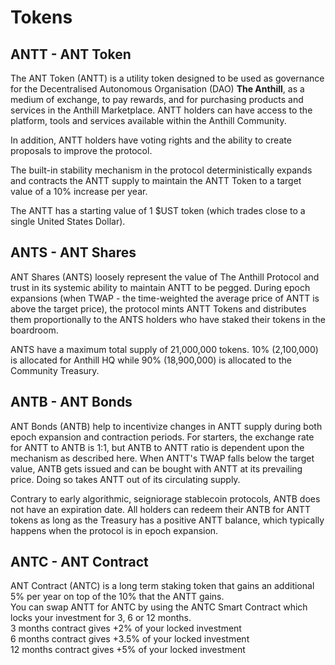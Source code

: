 # Tokens

## ANTT - ANT Token

The ANT Token (ANTT) is a utility token designed to be used as governance for the Decentralised Autonomous Organisation (DAO) **The Anthill**, as a medium of exchange, to pay rewards, and for purchasing products and services in the Anthill Marketplace. ANTT holders can have access to the platform, tools and services available within the Anthill Community.

In addition, ANTT holders have voting rights and the ability to create proposals to improve the protocol.

The built-in stability mechanism in the protocol deterministically expands and contracts the ANTT supply to maintain the ANTT Token to a target value of a 10% increase per year.

The ANTT has a starting value of 1 $UST token (which trades close to a single United States Dollar).

## ANTS - ANT Shares

ANT Shares (ANTS) loosely represent the value of The Anthill Protocol and trust in its systemic ability to maintain ANTT to be pegged. During epoch expansions (when TWAP - the time-weighted the average price of ANTT is above the target price), the protocol mints ANTT Tokens and distributes them proportionally to the ANTS holders who have staked their tokens in the boardroom.

ANTS have a maximum total supply of 21,000,000 tokens. 10% (2,100,000) is allocated for Anthill HQ while 90% (18,900,000) is allocated to the Community Treasury.

## ANTB - ANT Bonds

ANT Bonds (ANTB) help to incentivize changes in ANTT supply during both epoch expansion and contraction periods. For starters, the exchange rate for ANTT to ANTB is 1:1, but ANTB to ANTT ratio is dependent upon the mechanism as described here. When ANTT's TWAP falls below the target value, ANTB gets issued and can be bought with ANTT at its prevailing price. Doing so takes ANTT out of its circulating supply.

Contrary to early algorithmic, seigniorage stablecoin protocols, ANTB does not have an expiration date. All holders can redeem their ANTB for ANTT tokens as long as the Treasury has a positive ANTT balance, which typically happens when the protocol is in epoch expansion.

## ANTC - ANT Contract

ANT Contract (ANTC) is a long term staking token that gains an additional 5% per year on top of the 10% that the ANTT gains.\
You can swap ANTT for ANTC by using the ANTC Smart Contract which locks your investment for 3, 6 or 12 months. \
3 months contract gives +2% of your locked investment \
6 months contract gives +3.5% of your locked investment \
12 months contract gives +5% of your locked investment&#x20;
